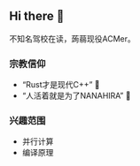 ## Hi there 👋

不知名驾校在读，蒟蒻现役ACMer。

### 宗教信仰

- “Rust才是现代C++” 🥺
- “人活着就是为了NANAHIRA” 🌱

### 兴趣范围

- 并行计算
- 编译原理

<!--
**ll06printf/ll06printf** is a ✨ _special_ ✨ repository because its `README.md` (this file) appears on your GitHub profile.

Here are some ideas to get you started:

- 🔭 I’m currently working on ...
- 🌱 I’m currently learning ...
- 👯 I’m looking to collaborate on ...
- 🤔 I’m looking for help with ...
- 💬 Ask me about ...
- 📫 How to reach me: ...
- 😄 Pronouns: ...
- ⚡ Fun fact: ...
-->
